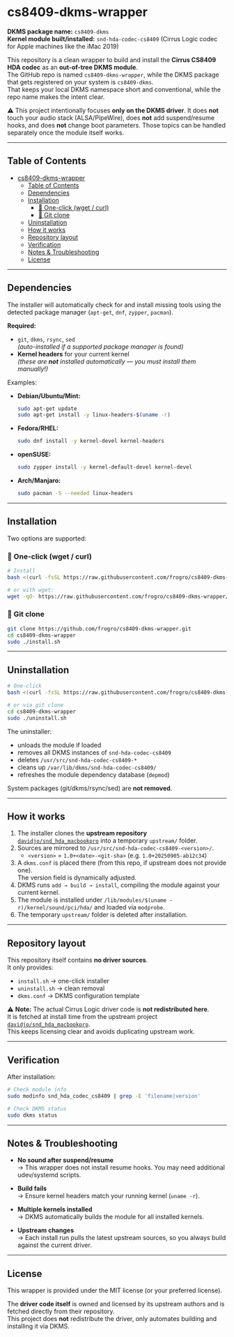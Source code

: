 # cs8409-dkms-wrapper

**DKMS package name:** `cs8409-dkms`  
**Kernel module built/installed:** `snd-hda-codec-cs8409` (Cirrus Logic codec for Apple machines like the iMac 2019)

This repository is a clean wrapper to build and install the **Cirrus CS8409 HDA codec** as an **out-of-tree DKMS module**.  
The GitHub repo is named `cs8409-dkms-wrapper`, while the DKMS package that gets registered on your system is `cs8409-dkms`.  
That keeps your local DKMS namespace short and conventional, while the repo name makes the intent clear.

⚠️ This project intentionally focuses **only on the DKMS driver**. It does **not** touch your audio stack (ALSA/PipeWire), does **not** add suspend/resume hooks, and does **not** change boot parameters. Those topics can be handled separately once the module itself works.

---

## Table of Contents

- [cs8409-dkms-wrapper](#cs8409-dkms-wrapper)
  - [Table of Contents](#table-of-contents)
  - [Dependencies](#dependencies)
  - [Installation](#installation)
    - [🔹 One-click (wget / curl)](#-one-click-wget--curl)
    - [🔹 Git clone](#-git-clone)
  - [Uninstallation](#uninstallation)
  - [How it works](#how-it-works)
  - [Repository layout](#repository-layout)
  - [Verification](#verification)
  - [Notes & Troubleshooting](#notes--troubleshooting)
  - [License](#license)

---

## Dependencies

The installer will automatically check for and install missing tools using the detected package manager (`apt-get`, `dnf`, `zypper`, `pacman`).  

**Required:**
- `git`, `dkms`, `rsync`, `sed`  
  *(auto-installed if a supported package manager is found)*  
- **Kernel headers** for your current kernel  
  *(these are **not** installed automatically — you must install them manually!)*

Examples:

- **Debian/Ubuntu/Mint:**
  ```bash
  sudo apt-get update
  sudo apt-get install -y linux-headers-$(uname -r)
  ```
- **Fedora/RHEL:**
  ```bash
  sudo dnf install -y kernel-devel kernel-headers
  ```
- **openSUSE:**
  ```bash
  sudo zypper install -y kernel-default-devel kernel-devel
  ```
- **Arch/Manjaro:**
  ```bash
  sudo pacman -S --needed linux-headers
  ```

---

## Installation

Two options are supported:

### 🔹 One-click (wget / curl)

```bash
# Install
bash <(curl -fsSL https://raw.githubusercontent.com/frogro/cs8409-dkms-wrapper/main/install.sh)

# or with wget:
wget -qO- https://raw.githubusercontent.com/frogro/cs8409-dkms-wrapper/main/install.sh | bash
```

### 🔹 Git clone

```bash
git clone https://github.com/frogro/cs8409-dkms-wrapper.git
cd cs8409-dkms-wrapper
sudo ./install.sh
```

---

## Uninstallation

```bash
# One-click
bash <(curl -fsSL https://raw.githubusercontent.com/frogro/cs8409-dkms-wrapper/main/uninstall.sh)

# or via git clone
cd cs8409-dkms-wrapper
sudo ./uninstall.sh
```

The uninstaller:
- unloads the module if loaded  
- removes all DKMS instances of `snd-hda-codec-cs8409`  
- deletes `/usr/src/snd-hda-codec-cs8409-*`  
- cleans up `/var/lib/dkms/snd-hda-codec-cs8409/`  
- refreshes the module dependency database (`depmod`)  

System packages (git/dkms/rsync/sed) are **not removed**.

---

## How it works

1. The installer clones the **upstream repository** [`davidjo/snd_hda_macbookpro`](https://github.com/davidjo/snd_hda_macbookpro) into a temporary `upstream/` folder.
2. Sources are mirrored to `/usr/src/snd-hda-codec-cs8409-<version>/`.  
   - `<version>` = `1.0+<date>-<git-sha>` (e.g. `1.0+20250905-ab12c34`)
3. A `dkms.conf` is placed there (from this repo, if upstream does not provide one).  
   The version field is dynamically adjusted.  
4. DKMS runs `add → build → install`, compiling the module against your current kernel.
5. The module is installed under `/lib/modules/$(uname -r)/kernel/sound/pci/hda/` and loaded via `modprobe`.
6. The temporary `upstream/` folder is deleted after installation.

---

## Repository layout

This repository itself contains **no driver sources**.  
It only provides:

- `install.sh` → one-click installer  
- `uninstall.sh` → clean removal  
- `dkms.conf` → DKMS configuration template  

⚠️ **Note:** The actual Cirrus Logic driver code is **not redistributed here**.  
It is fetched at install time from the upstream project [`davidjo/snd_hda_macbookpro`](https://github.com/davidjo/snd_hda_macbookpro).  
This keeps licensing clear and avoids duplicating upstream work.

---

## Verification

After installation:

```bash
# Check module info
sudo modinfo snd_hda_codec_cs8409 | grep -E 'filename|version'

# Check DKMS status
sudo dkms status
```

---

## Notes & Troubleshooting

- **No sound after suspend/resume**  
  → This wrapper does not install resume hooks. You may need additional udev/systemd scripts.  

- **Build fails**  
  → Ensure kernel headers match your running kernel (`uname -r`).  

- **Multiple kernels installed**  
  → DKMS automatically builds the module for all installed kernels.  

- **Upstream changes**  
  → Each install run pulls the latest upstream sources, so you always build against the current driver.

---

## License

This wrapper is provided under the MIT license (or your preferred license).  

The **driver code itself** is owned and licensed by its upstream authors and is fetched directly from their repository.  
This project does **not** redistribute the driver, only automates building and installing it via DKMS.
